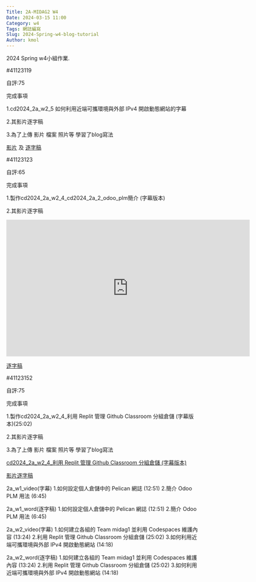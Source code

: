```yaml
---
Title: 2A-MIDAG2 W4
Date: 2024-03-15 11:00
Category: w4
Tags: 網誌編寫
Slug: 2024-Spring-w4-blog-tutorial
Author: kmol
---
```


2024 Spring w4小組作業.

<!-- PELICAN_END_SUMMARY -->

#41123119

自評:75

完成事項
<p>1.cd2024_2a_w2_5 如何利用近端可攜環境與外部 IPv4 開啟動態網站的字幕</p>
<p>2.其影片逐字稿</p>
<p>3.為了上傳 影片 檔案 照片等 學習了blog寫法</p>


<a href="
https://nfuedu-my.sharepoint.com/:v:/g/personal/41123119_nfu_edu_tw/EeGW7m9iY5tJkDUgzzq3fH4B83ETe0vDPqSYLORW6I3B5g?e=58uh5Q">影片</a>
及 
<a href=" https://nfuedu-my.sharepoint.com/:t:/g/personal/41123119_nfu_edu_tw/EVJQRrVtylVKtuM7_F2ElKABxKFPszDOjyckey4MCZCTjw?e=RFxfP1">逐字稿</a></p>

#41123123

自評:65

完成事項
<p>1.製作cd2024_2a_w2_4_cd2024_2a_2_odoo_plm簡介  (字幕版本)</p>
<p>2.其影片逐字稿</p>


<iframe src="https://nfuedu-my.sharepoint.com/personal/41123123_nfu_edu_tw/_layouts/15/embed.aspx?UniqueId=27d4f202-33b1-4a9e-8b88-4824b102519e&embed=%7B%22ust%22%3Atrue%2C%22hv%22%3A%22CopyEmbedCode%22%7D&referrer=StreamWebApp&referrerScenario=EmbedDialog.Create" width="640" height="360" frameborder="0" scrolling="no" allowfullscreen title="cd2024_2a_2_odoo_plm簡介 (1).mp4"></iframe>

</p>
<a href="https://nfuedu-my.sharepoint.com/:t:/g/personal/41123123_nfu_edu_tw/ETSmxS9b0qtKp43q3JVXA3kBaTcMqMyp7EYuxKoLrjuaPw?e=dgMT7Z">逐字稿</a>


#41123152

自評:75

完成事項
<p>1.製作cd2024_2a_w2_4_利用 Replit 管理 Github Classroom 分組倉儲 (字幕版本)(25:02)</p>
<p>2.其影片逐字稿</p>
<p>3.為了上傳 影片 檔案 照片等 學習了blog寫法</p>

<a href="https://nfuedu-my.sharepoint.com/:v:/g/personal/41123152_nfu_edu_tw/EcOfb8App0FAv9Vqwbz9IkwBR8s3q099LQfYSu1VxjmjaQ?e=O0bJXZ&nav=eyJyZWZlcnJhbEluZm8iOnsicmVmZXJyYWxBcHAiOiJTdHJlYW1XZWJBcHAiLCJyZWZlcnJhbFZpZXciOiJTaGFyZURpYWxvZy1MaW5rIiwicmVmZXJyYWxBcHBQbGF0Zm9ybSI6IldlYiIsInJlZmVycmFsTW9kZSI6InZpZXcifX0%3D">cd2024_2a_w2_4_利用 Replit 管理 Github Classroom 分組倉儲 (字幕版本)</a></p>

<a href="https://nfuedu-my.sharepoint.com/:t:/g/personal/41123152_nfu_edu_tw/EY0PbecLcglPnvD-vZ5_GnkBMqvyF8w0M1affeuF6Rlp9w?e=nReqVa">影片逐字稿</a></p>
 
 


















2a_w1_video(字幕)
  1.如何設定個人倉儲中的 Pelican 網誌 (12:51)
  2.簡介 Odoo PLM 用法 (6:45)

2a_w1_word(逐字稿)
  1.如何設定個人倉儲中的 Pelican 網誌 (12:51)
  2.簡介 Odoo PLM 用法 (6:45)

2a_w2_video(字幕)
  1.如何建立各組的 Team midag1 並利用 Codespaces 維護內容 (13:24)
  2.利用  Replit 管理 Github Classroom 分組倉儲 (25:02)
  3.如何利用近端可攜環境與外部 IPv4 開啟動態網站 (14:18)

2a_w2_word(逐字稿)
  1.如何建立各組的 Team midag1 並利用 Codespaces 維護內容 (13:24)
  2.利用  Replit 管理 Github Classroom 分組倉儲 (25:02)
  3.如何利用近端可攜環境與外部 IPv4 開啟動態網站 (14:18)
